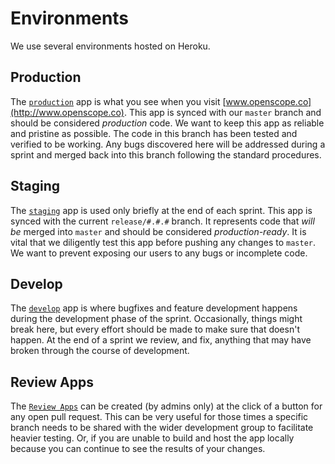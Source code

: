 # Environments
We use several environments hosted on Heroku.

## Production
The [`production`](https://openscope-prod.herokuapp.com/) app is what you see when you visit [www.openscope.co](http://www.openscope.co). This app is synced with our `master` branch and should be considered _production_ code. We want to keep this app as reliable and pristine as possible. The code in this branch has been tested and verified to be working. Any bugs discovered here will be addressed during a sprint and merged back into this branch following the standard procedures.

## Staging
The [`staging`](https://openscope-staging.herokuapp.com/) app is used only briefly at the end of each sprint. This app is synced with the current `release/#.#.#` branch. It represents code that _will be_ merged into `master` and should be considered _production-ready_. It is vital that we diligently test this app before pushing any changes to `master`. We want to prevent exposing our users to any bugs or incomplete code.

## Develop
The [`develop`](https://openscope-dev.herokuapp.com/) app is where bugfixes and feature development happens during the development phase of the sprint. Occasionally, things might break here, but every effort should be made to make sure that doesn't happen. At the end of a sprint we review, and fix, anything that may have broken through the course of development.

## Review Apps
The [`Review Apps`](https://devcenter.heroku.com/articles/github-integration-review-apps) can be created (by admins only) at the click of a button for any open pull request. This can be very useful for those times a specific branch needs to be shared with the wider development group to facilitate heavier testing. Or, if you are unable to build and host the app locally because you can continue to see the results of your changes.
